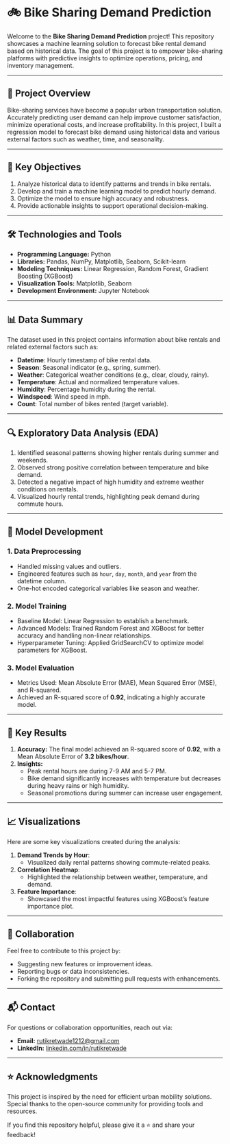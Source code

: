 # 🚲 **Bike Sharing Demand Prediction**

Welcome to the **Bike Sharing Demand Prediction** project! This repository showcases a machine learning solution to forecast bike rental demand based on historical data. The goal of this project is to empower bike-sharing platforms with predictive insights to optimize operations, pricing, and inventory management.

---

## 🌟 **Project Overview**
Bike-sharing services have become a popular urban transportation solution. Accurately predicting user demand can help improve customer satisfaction, minimize operational costs, and increase profitability. In this project, I built a regression model to forecast bike demand using historical data and various external factors such as weather, time, and seasonality.

---

## 🎯 **Key Objectives**
1. Analyze historical data to identify patterns and trends in bike rentals.
2. Develop and train a machine learning model to predict hourly demand.
3. Optimize the model to ensure high accuracy and robustness.
4. Provide actionable insights to support operational decision-making.

---

## 🛠️ **Technologies and Tools**
- **Programming Language:** Python
- **Libraries:** Pandas, NumPy, Matplotlib, Seaborn, Scikit-learn
- **Modeling Techniques:** Linear Regression, Random Forest, Gradient Boosting (XGBoost)
- **Visualization Tools:** Matplotlib, Seaborn
- **Development Environment:** Jupyter Notebook

---

## 📊 **Data Summary**
The dataset used in this project contains information about bike rentals and related external factors such as:
- **Datetime**: Hourly timestamp of bike rental data.
- **Season**: Seasonal indicator (e.g., spring, summer).
- **Weather**: Categorical weather conditions (e.g., clear, cloudy, rainy).
- **Temperature**: Actual and normalized temperature values.
- **Humidity**: Percentage humidity during the rental.
- **Windspeed**: Wind speed in mph.
- **Count**: Total number of bikes rented (target variable).

---

## 🔍 **Exploratory Data Analysis (EDA)**
1. Identified seasonal patterns showing higher rentals during summer and weekends.
2. Observed strong positive correlation between temperature and bike demand.
3. Detected a negative impact of high humidity and extreme weather conditions on rentals.
4. Visualized hourly rental trends, highlighting peak demand during commute hours.

---

## 🔧 **Model Development**
### **1. Data Preprocessing**
- Handled missing values and outliers.
- Engineered features such as `hour`, `day`, `month`, and `year` from the datetime column.
- One-hot encoded categorical variables like season and weather.

### **2. Model Training**
- Baseline Model: Linear Regression to establish a benchmark.
- Advanced Models: Trained Random Forest and XGBoost for better accuracy and handling non-linear relationships.
- Hyperparameter Tuning: Applied GridSearchCV to optimize model parameters for XGBoost.

### **3. Model Evaluation**
- Metrics Used: Mean Absolute Error (MAE), Mean Squared Error (MSE), and R-squared.
- Achieved an R-squared score of **0.92**, indicating a highly accurate model.

---

## 🌟 **Key Results**
1. **Accuracy:** The final model achieved an R-squared score of **0.92**, with a Mean Absolute Error of **3.2 bikes/hour**.
2. **Insights:**
   - Peak rental hours are during 7-9 AM and 5-7 PM.
   - Bike demand significantly increases with temperature but decreases during heavy rains or high humidity.
   - Seasonal promotions during summer can increase user engagement.

---

## 📈 **Visualizations**
Here are some key visualizations created during the analysis:
1. **Demand Trends by Hour**:
   - Visualized daily rental patterns showing commute-related peaks.
2. **Correlation Heatmap**:
   - Highlighted the relationship between weather, temperature, and demand.
3. **Feature Importance**:
   - Showcased the most impactful features using XGBoost’s feature importance plot.

---

## 🤝 **Collaboration**
Feel free to contribute to this project by:
- Suggesting new features or improvement ideas.
- Reporting bugs or data inconsistencies.
- Forking the repository and submitting pull requests with enhancements.

---

## 📬 **Contact**
For questions or collaboration opportunities, reach out via:
- **Email:** [rutikretwade1212@gmail.com](mailto:rutikretwade1212@gmail.com)
- **LinkedIn:** [linkedin.com/in/rutikretwade](https://linkedin.com/in/rutikretwade)

---

## ⭐ **Acknowledgments**
This project is inspired by the need for efficient urban mobility solutions. Special thanks to the open-source community for providing tools and resources.

If you find this repository helpful, please give it a ⭐ and share your feedback!

